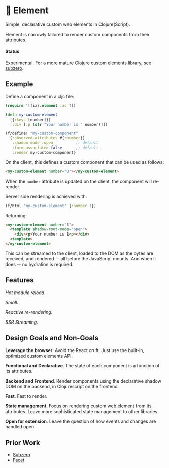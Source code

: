 # 🫧 Element

Simple, declarative custom web elements in Clojure(Script).

Element is narrowly tailored to render custom components from their attributes.

#### Status

Experimental. For a more mature Clojure custom elements library, see [subzero](https://github.com/raystubbs/subzero).

## Example

Define a component in a cljc file:

```clojure
(require '[fizz.element :as f])

(defn my-custom-element
  [{:keys [number]}]
  [:div [:p (str "Your number is " number)]])

(f/define! "my-custom-component" 
  {:observed-attributes #{:number}]
   :shadow-mode :open          ;; default
   :form-associated false      ;; default
   :render my-custom-component}
```

On the client, this defines a custom component that can be used as follows:

```html
<my-custom-element number="0"></my-custom-element>
```

When the `number` attribute is updated on the client, the component will re-render.

Server side rendering is achieved with:

```clojure
(f/html "my-custom-element" {:number 1})
```

Returning:

```html
<my-custom-element number="1">
  <template shadow-root-mode="open">
    <div><p>Your number is 1<p></div>
  <template>
</my-custom-element>
```

This can be streamed to the client, loaded to the DOM as the bytes are received, and rendered -- all before the JavaScript mounts. And when it does -- no hydration is required.

## Features

*Hot module reload*.

*Small*.

*Reactive re-rendering*.

*SSR Streaming*.

## Design Goals and Non-Goals

**Leverage the browser**. Avoid the React cruft. Just use the built-in, optimized custom elements API.

**Functional and Declarative**. The state of each component is a function of its attributes.

**Backend and Frontend**. Render components using the declarative shadow DOM on the backend, in Clojurescript on the frontend.

**Fast**. Fast to render.

**State management**. Focus on rendering custom web element from its attributes. Leave more sophisticated state management to other libraries.

**Open for extension**. Leave the question of how events and changes are handled open.

## Prior Work

- [Subzero](https://github.com/raystubbs/subzero).
- [Facet](https://github.com/kgscialdone/facet)
